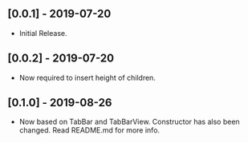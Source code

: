 ## [0.0.1] - 2019-07-20

* Initial Release.

## [0.0.2] - 2019-07-20

* Now required to insert height of children.

## [0.1.0] - 2019-08-26

* Now based on TabBar and TabBarView. Constructor has also been changed. Read README.md for more info.